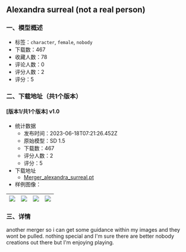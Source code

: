 ## Alexandra surreal (not a real person)
### 一、模型概述

- 标签：`character`, `female`, `nobody`
- 下载数：467
- 收藏人数：78
- 评论人数：0
- 评分人数：2
- 评分：5

### 二、下载地址（共1个版本）

#### [版本1/共1个版本] v1.0

- 统计数据
  - 发布时间：2023-06-18T07:21:26.452Z
  - 原始模型：SD 1.5
  - 下载数：467
  - 评分人数：2
  - 评分：5
- 下载地址
  - [Merger_alexandra_surreal.pt](https://civitai.com/api/download/models/98548)
- 样例图像：

| <img src="https://image.civitai.com/xG1nkqKTMzGDvpLrqFT7WA/bc5f7d3a-8055-4f0c-90ae-9e9b8ece6b98/width=450/1190429.jpeg" /> | <img src="https://image.civitai.com/xG1nkqKTMzGDvpLrqFT7WA/7344cc9a-c90a-4be6-a0a3-6791bd21931c/width=450/1190426.jpeg" /> | <img src="https://image.civitai.com/xG1nkqKTMzGDvpLrqFT7WA/dfc1a705-5fdc-44ee-a011-fee133ef3836/width=450/1190427.jpeg" /> | <img src="https://image.civitai.com/xG1nkqKTMzGDvpLrqFT7WA/f0ade2e3-a04a-40b1-abe0-eeb43886e738/width=450/1190431.jpeg" /> |
| ---- | ---- | ---- | ---- |


### 三、详情
<p>another merger so i can get some guidance within my images and they wont be pulled. nothing special and I'm sure there are better nobody creations out there but I'm enjoying playing.</p>